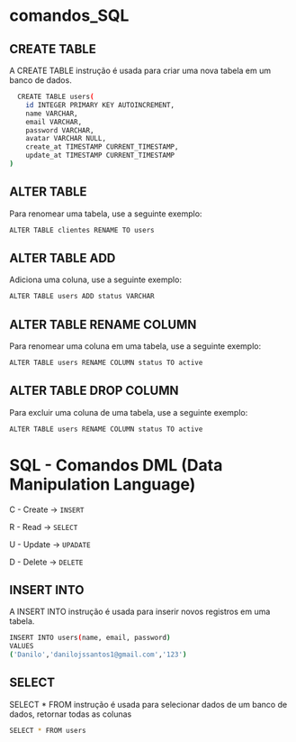 # comandos_SQL



## CREATE TABLE 

A CREATE TABLE instrução é usada para criar uma nova tabela em um banco de dados.

```bash
  CREATE TABLE users(
	id INTEGER PRIMARY KEY AUTOINCREMENT,
	name VARCHAR,
	email VARCHAR,
	password VARCHAR,
	avatar VARCHAR NULL,
	create_at TIMESTAMP CURRENT_TIMESTAMP,
	update_at TIMESTAMP CURRENT_TIMESTAMP
)
```
## ALTER TABLE

Para renomear uma tabela, use a seguinte exemplo:

```bash
ALTER TABLE clientes RENAME TO users
```
## ALTER TABLE ADD

Adiciona uma coluna, use a seguinte exemplo:

```bash
ALTER TABLE users ADD status VARCHAR
```

## ALTER TABLE RENAME COLUMN

Para renomear uma coluna em uma tabela, use a seguinte exemplo:

```bash
ALTER TABLE users RENAME COLUMN status TO active
```
## ALTER TABLE DROP COLUMN

Para excluir uma coluna de uma tabela, use a seguinte exemplo: 

```bash
ALTER TABLE users RENAME COLUMN status TO active
```


# SQL - Comandos DML (Data Manipulation Language)

C - Create -> `INSERT` 

R - Read   -> `SELECT`

U - Update -> `UPADATE`

D - Delete -> `DELETE`


## INSERT INTO 

A INSERT INTO instrução é usada para inserir novos registros em uma tabela.

```bash
INSERT INTO users(name, email, password)
VALUES
('Danilo','danilojssantos1@gmail.com','123')
```
## SELECT 
SELECT * FROM instrução é usada para selecionar dados de um banco de dados, retornar todas as colunas

```bash
SELECT * FROM users
```
